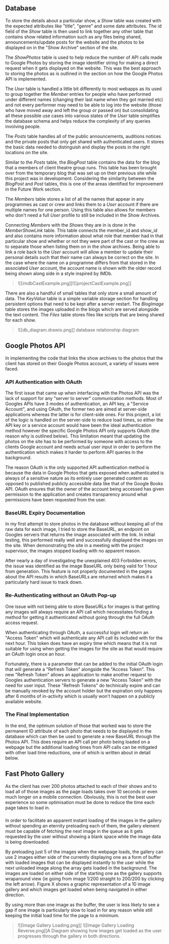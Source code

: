 ## Database
To store the details about a particular show, a *Show* table was created with the expected attributes like "title", "genre" and some date attributes. The id field of the *Show* table is then used to link together any other table that contains show related information such as any files being shared, announcements/update posts for the website and the photos to be displayed on in the "Show Archive" section of the site.

The *ShowPhotos* table is used to help reduce the number of API calls made to Google Photos by storing the image identifier string for making a direct request when it gets displayed on the website. This was the best approach to storing the photos as is outlined in the section on how the Google Photos API is implemented.

The *User* table is handled a little bit differently to most webapps as its used to group together the *Member* entries for people who have performed under different names (changing their last name when they got married etc) and not every performer may need to be able to log into the website (those who have moved away and left the group or passed on) but consolidating all these possible use cases into various states of the *User* table simplifies the database schema and helps reduce the complexity of any queries involving people. 

The *Posts* table handles all of the public announcements, auditions notices and the private posts that only get shared with authenticated users. It stores the basic data needed to distinguish and display the posts in the right locations on the site. 

Similar to the *Posts* table, the *BlogPost* table contains the data for the blog that a members of client theatre group runs. This table has been brought over from the temporary blog that was set up on their previous site while this project was in development. Considering the similarity between the *BlogPost* and *Post* tables, this is one of the areas identified for improvement in the Future Work section.

The *Members* table stores a list of all the names that appear in any programmes as cast or crew and links them to a *User* account if there are multiple names for one person. Using this table also allows for members who don't need a full *User* profile to still be included in the Show Archives.

Connecting *Members* with the *Shows* they are in is done in the *MemberShowLink* table. This table connects the member_id and show_id and also contains more information about what role that member had in that particular show and whether or not they were part of the cast or the crew as to separate those when listing them on in the show archives. Being able to link a role back to the *User* account will allow a member to update their personal details such that their name can always be correct on the site. In the case where the name on a programme differs from that stored in the associated *User* account, the account name is shown with the older record being shown along side in a style inspired by IMDb.
> ![[imdbCastExample.png]]![[projectCastExample.png]]

There are also a handful of small tables that only store a small amount of data.  The *KeyValue* table is a simple variable storage section for handling persistent options that need to be kept after a server restart. The *BlogImage* table stores the images uploaded in the blogs which are served alongside the text content. The *Files* table stores files like scripts that are being shared for each show. 

> ![[db_diagram.drawio.png]] database relationship diagram

## Google Photos API
In implementing the code that links the show archives to the photos that the client has stored on their Google Photos account, a variety of issues were faced.

### API Authentication with OAuth 
The first issue that came up when interfacing with the Photos API was the lack of support for any "server to server" communication methods. Most of Googles APIs have 3 modes of authentication, an API key, a "Service Account", and using OAuth, the former two are aimed at server-side applications whereas the latter is for client-side ones. For this project, a lot of the logic is handled on the server-side to reduce load times, so either the API key or a service account would have been the ideal authentication method however the specific Google Photos API only supports OAuth (the reason why is outlined below). This limitation meant that updating the photos on the site has to be performed by someone with access to the clients Google account and needs actual user input in order to perform the authentication which makes it harder to perform API queries in the background.

The reason OAuth is the only supported API authentication method is because the data in Google Photos that gets exposed when authenticated is always of a sensitive nature as its entirely user generated content as opposed to published publicly accessible data like that of the Google Books API. OAuth ensures that the owner of the account being accessed has given permission to the application and creates transparency around what permissions have been requested from the user. 

### BaseURL Expiry Documentation
In my first attempt to store photos in the database without keeping all of the raw data for each image, I tried to store the BaseURL, an endpoint on Googles servers that returns the image associated with the link. In initial testing, this performed really well and successfully displayed the images on the site. When demonstrating the site in a meeting with the project supervisor, the images stopped loading with no apparent reason. 

After nearly a day of investigating the unexplained 403 Forbidden errors, the issue was identified as the image BaseURL only being valid for 1 hour from generation. This feature is not properly documented in the pages about the API results in which BaseURLs are returned which makes it a particularly hard issue to track down. 

### Re-Authenticating without an OAuth Pop-up 
One issue with not being able to store BaseURLs for images is that getting any images will always require an API call which necessitates finding a method for getting it authenticated without going through the full OAuth access request.

When authenticating through OAuth, a successful login will return an "Access Token" which will authenticate any API call its included with for the next hour. This token does have an expiry time which means that it is not suitable for using when getting the images for the site as that would require an OAuth login once an hour. 

Fortunately, there is a parameter that can be added to the initial OAuth login that will generate a "Refresh Token" alongside the "Access Token". This new "Refresh Token" allows an application to make another request to Googles authentication servers to generate a new "Access Token" with the need for user input. These "Refresh Tokens" do technically expire and can be manually revoked by the account holder but the expiration only happens after 6 months of in-activity which is usually won't happen on a publicly available website. 

### The Final Implementation
In the end, the optimum solution of those that worked was to store the permanent ID attribute of each photo that needs to be displayed in the database which can then be used to generate a new BaseURL through the Photos API. This does require an API call per photo being loaded on a webpage but the additional loading times from API calls can be mitigated with other load time reductions, one of which is written about in detail below.


## Fast Photo Gallery
As the client has over 200 photos attached to each of their shows and to load all of those images as the page loads takes over 10 seconds or even much longer on a mobile connection. Obviously, this is not the best user experience so some optimisation must be done to reduce the time each page takes to load in.

### 
In order to facilitate an apparent instant loading of the images in the gallery without spending an eternity preloading each of them, the gallery element must be capable of fetching the next image in the queue as it gets requested by the user without showing a blank space while the image data is being downloaded. 

By preloading just 5 of the images when the webpage loads, the gallery can use 2 images either side of the currently displaying one as a form of buffer with loaded images that can be displayed instantly to the user while the next unloaded image along the array gets loaded in the background. The images are loaded on either side of the starting one as the gallery supports wraparound view (ie going from image 1/200 straight to 200/200 by clicking the left arrow). Figure X shows a graphic representation of a 10 image gallery and which images get loaded when being navigated in either direction.

By using more than one image as the buffer, the user is less likely to see a gap if one image is particularly slow to load in for any reason while still keeping the initial load time for the page to a minimum. 

> ![[Image Gallery Loading.png]] ![[Image Gallery Loading Reverse.png]]A Diagram showing how images get loaded as the user progresses through the gallery in both directions.